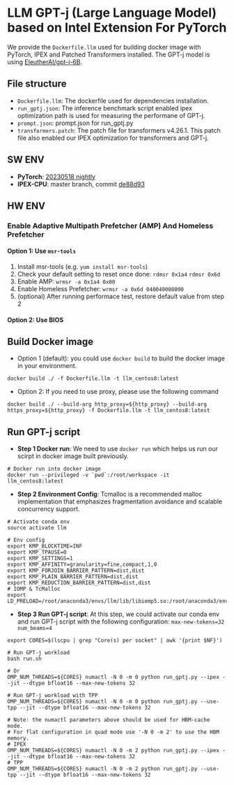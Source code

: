 # LLM GPT-j (Large Language Model) based on Intel Extension For PyTorch
We provide the `Dockerfile.llm` used for building docker image with PyTorch, IPEX and Patched Transformers installed. The GPT-j model is using [EleutherAI/gpt-j-6B](https://huggingface.co/EleutherAI/gpt-j-6B).

## File structure
- `Dockerfile.llm`: The dockerfile used for dependencies installation.
- `run_gptj.json`: The inference benchmark script enabled ipex optimization path is used for measuring the performane of GPT-j.
- `prompt.json`: prompt.json for run_gptj.py
- `transformers.patch`: The patch file for transformers v4.26.1. This patch file also enabled our IPEX optimization for transformers and GPT-j.

## SW ENV
- **PyTorch**: [20230518 nightly](https://github.com/pytorch/pytorch/commit/329bb2a33e40f4bc76b2e061b180d3234984c91b)
- **IPEX-CPU**: master branch, commit [de88d93](https://github.com/intel/intel-extension-for-pytorch/commit/de88d938c940da06274ce64079e93d6aefcaa49d)

## HW ENV
### Enable Adaptive Multipath Prefetcher (AMP) And Homeless Prefetcher
#### Option 1: Use `msr-tools`
1. Install msr-tools (e.g. `yum install msr-tools`)
2. Check your default setting to reset once done: `rdmsr 0x1a4` `rdmsr 0x6d`
3. Enable AMP: `wrmsr -a 0x1a4 0x00`
4. Enable Homeless Prefetcher: `wrmsr -a 0x6d 040040008000`
5. (optional) After running performace test, restore default value from step 2

#### Option 2: Use BIOS


## Build Docker image
- Option 1 (default): you could use `docker build` to build the docker image in your environment.
```
docker build ./ -f Dockerfile.llm -t llm_centos8:latest
```

- Option 2: If you need to use proxy, please use the following command
```
docker build ./ --build-arg http_proxy=${http_proxy} --build-arg https_proxy=${http_proxy} -f Dockerfile.llm -t llm_centos8:latest
```

## Run GPT-j script
- **Step 1 Docker run**: We need to use `docker run` which helps us run our scirpt in docker image built previously.
```
# Docker run into docker image
docker run --privileged -v `pwd`:/root/workspace -it llm_centos8:latest
```

- **Step 2 Environment Config**: Tcmalloc is a recommended malloc implementation that emphasizes fragmentation avoidance and scalable concurrency support.
```
# Activate conda env
source activate llm

# Env config
export KMP_BLOCKTIME=INF
export KMP_TPAUSE=0
export KMP_SETTINGS=1
export KMP_AFFINITY=granularity=fine,compact,1,0
export KMP_FORJOIN_BARRIER_PATTERN=dist,dist
export KMP_PLAIN_BARRIER_PATTERN=dist,dist
export KMP_REDUCTION_BARRIER_PATTERN=dist,dist
# IOMP & TcMalloc
export LD_PRELOAD=/root/anaconda3/envs/llm/lib/libiomp5.so:/root/anaconda3/envs/llm/lib/libtcmalloc.so:${LD_PRELOAD}
```

- **Step 3 Run GPT-j script**: At this step, we could activate our conda env and run GPT-j script with the following configuration: `max-new-tokens=32 num_beams=4`
```
export CORES=$(lscpu | grep "Core(s) per socket" | awk '{print $NF}')

# Run GPT-j workload
bash run.sh

# Or
OMP_NUM_THREADS=${CORES} numactl -N 0 -m 0 python run_gptj.py --ipex --jit --dtype bfloat16 --max-new-tokens 32

# Run GPT-j workload with TPP
OMP_NUM_THREADS=${CORES} numactl -N 0 -m 0 python run_gptj.py --use-tpp --jit --dtype bfloat16 --max-new-tokens 32

# Note: the numactl parameters above should be used for HBM-cache mode.
# For flat configuration in quad mode use '-N 0 -m 2' to use the HBM memory.
# IPEX 
OMP_NUM_THREADS=${CORES} numactl -N 0 -m 2 python run_gptj.py --ipex --jit --dtype bfloat16 --max-new-tokens 32
# TPP
OMP_NUM_THREADS=${CORES} numactl -N 0 -m 2 python run_gptj.py --use-tpp --jit --dtype bfloat16 --max-new-tokens 32
```
